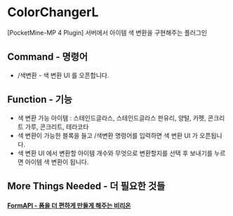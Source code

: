 # ColorChangerL
[PocketMine-MP 4 Plugin] 서버에서 아이템 색 변환을 구현해주는 플러그인

## Command - 명령어
+ /색변환 - 색 변환 UI 를 오픈합니다.

## Function - 기능
+ 색 변환 가능 아이템 : 스테인드글라스, 스테인드글라스 판유리, 양털, 카펫, 콘크리트 가루, 콘크리트, 테라코타
+ 색 변환이 가능한 블록을 들고 /색변환 명령어를 입력하면 색 변환 UI 가 오픈됩니다.
+ 색 변환 UI 에서 변환할 아이템 개수와 무엇으로 변환할지를 선택 후 보내기를 누르면 아이템 색 변환이 됩니다.

## More Things Needed - 더 필요한 것들
#### [FormAPI - 폼을 더 편하게 만들게 해주는 비리온](https://github.com/Team-Harry/FormAPI)
